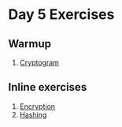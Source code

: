 # Day 5 Exercises

## Warmup

1. [Cryptogram](warmup/README.md)

## Inline exercises

1. [Encryption](encryption/README.md)
1. [Hashing](hashing/README.md)

